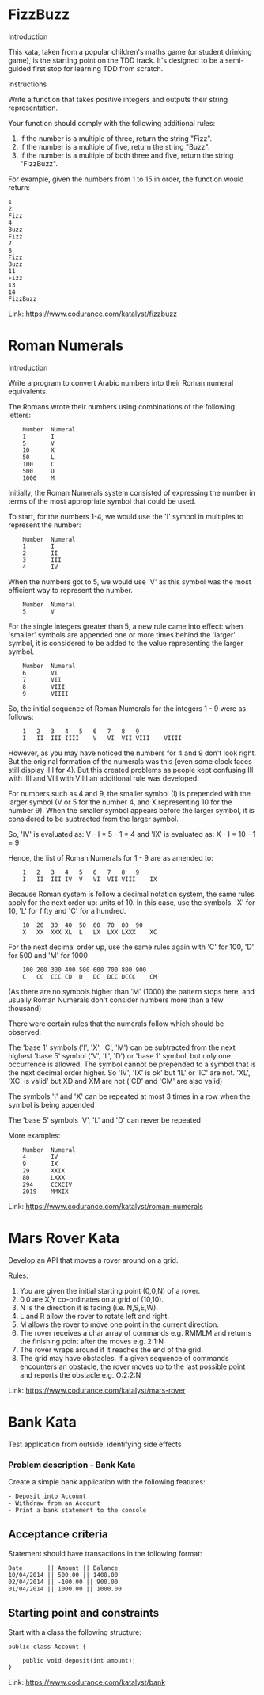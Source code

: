 FizzBuzz
===============

Introduction

This kata, taken from a popular children's maths game (or student drinking game), 
is the starting point on the TDD track. It's designed to be a semi-guided first 
stop for learning TDD from scratch.

Instructions

Write a function that takes positive integers and outputs their string representation.

Your function should comply with the following additional rules:

1. If the number is a multiple of three, return the string "Fizz".
2. If the number is a multiple of five, return the string "Buzz".
3. If the number is a multiple of both three and five, return the string "FizzBuzz".

For example, given the numbers from 1 to 15 in order, the function would return:

    1
    2
    Fizz
    4
    Buzz
    Fizz
    7
    8
    Fizz
    Buzz
    11
    Fizz
    13
    14
    FizzBuzz

Link: https://www.codurance.com/katalyst/fizzbuzz

Roman Numerals
===============

Introduction

Write a program to convert Arabic numbers into their Roman numeral equivalents.

The Romans wrote their numbers using combinations of the following letters:

        Number	Numeral
        1		I
        5		V
        10		X
        50		L
        100		C
        500		D
        1000	M

Initially, the Roman Numerals system consisted of expressing the number in terms 
of the most appropriate symbol that could be used.

To start, for the numbers 1-4, we would use the 'I' symbol in multiples to represent 
the number:

        Number	Numeral
        1		I
        2		II
        3		III
        4		IV

When the numbers got to 5, we would use 'V' as this symbol was the most 
efficient way to represent the number.

        Number	Numeral
        5		V

For the single integers greater than 5, a new rule came into effect: when 'smaller' 
symbols are appended one or more times behind the 'larger' symbol, it is 
considered to be added to the value representing the larger symbol.

        Number	Numeral
        6		VI
        7		VII
        8		VIII
        9		VIIII

So, the initial sequence of Roman Numerals for the integers 1 - 9 were as follows:

        1	2	3	4	5	6	7	8	9
        I	II	III	IIII	V	VI	VII	VIII	VIIII

However, as you may have noticed the numbers for 4 and 9 don't look right. But 
the original formation of the numerals was this (even some clock faces still display 
IIII for 4). But this created problems as people kept confusing III with IIII and VIII 
with VIIII an additional rule was developed.

For numbers such as 4 and 9, the smaller symbol (I) is prepended with the larger 
symbol (V or 5 for the number 4, and X representing 10 for the number 9). When 
the smaller symbol appears before the larger symbol, it is considered to 
be subtracted from the larger symbol.

So, 'IV' is evaluated as: V - I = 5 - 1 = 4 and 'IX' is evaluated as: X - I = 10 - 1 = 9

Hence, the list of Roman Numerals for 1 - 9 are as amended to:

        1	2	3	4	5	6	7	8	9
        I	II	III	IV	V	VI	VII	VIII	IX

Because Roman system is follow a decimal notation system, the same rules apply 
for the next order up: units of 10. In this case, use the symbols, 'X' for 10, 'L' for fifty
and 'C' for a hundred.

        10	20	30	40	50	60	70	80	90
        X	XX	XXX	XL	L	LX	LXX	LXXX	XC

For the next decimal order up, use the same rules again with 'C' for 100, 'D' for 
500 and 'M' for 1000

        100	200	300	400	500	600	700	800	900
        C	CC	CCC	CD	D	DC	DCC	DCCC	CM
(As there are no symbols higher than 'M' (1000) the pattern stops here, and 
usually Roman Numerals don't consider numbers more than a few thousand)

There were certain rules that the numerals follow which should be observed:

The 'base 1' symbols ('I', 'X', 'C', 'M') can be subtracted from the next highest 
'base 5' symbol ('V', 'L', 'D') or 'base 1' symbol, but only one occurrence is 
allowed. The symbol cannot be prepended to a symbol that is the next decimal 
order higher. So 'IV', 'IX' is ok' but 'IL' or 'IC' are not. 'XL', 'XC' is valid' but XD and
XM are not ('CD' and 'CM' are also valid)

The symbols 'I' and 'X' can be repeated at most 3 times in a row when the 
symbol is being appended

The 'base 5' symbols 'V', 'L' and 'D' can never be repeated

More examples:

        Number	Numeral
        4		IV
        9		IX
        29		XXIX
        80		LXXX
        294		CCXCIV
        2019	MMXIX


Link: https://www.codurance.com/katalyst/roman-numerals

Mars Rover Kata
===============

Develop an API that moves a rover around on a grid.

Rules:

1. You are given the initial starting point (0,0,N) of a rover.
2. 0,0 are X,Y co-ordinates on a grid of (10,10).
3. N is the direction it is facing (i.e. N,S,E,W).
4. L and R allow the rover to rotate left and right.
5. M allows the rover to move one point in the current direction.
6. The rover receives a char array of commands e.g. RMMLM and returns the finishing point after the moves e.g. 2:1:N
7. The rover wraps around if it reaches the end of the grid.
8. The grid may have obstacles. If a given sequence of commands encounters an obstacle, the rover moves up to the 
last possible point and reports the obstacle e.g. O:2:2:N

Link: https://www.codurance.com/katalyst/mars-rover


Bank Kata
===============

Test application from outside, identifying side effects

### Problem description - Bank Kata

Create a simple bank application with the following features:

    - Deposit into Account
    - Withdraw from an Account
    - Print a bank statement to the console

## Acceptance criteria

Statement should have transactions in the following format:

    Date       || Amount || Balance
    10/04/2014 || 500.00 || 1400.00
    02/04/2014 || -100.00 || 900.00
    01/04/2014 || 1000.00 || 1000.00

## Starting point and constraints

Start with a class the following structure:

    public class Account {

        public void deposit(int amount);
    }

Link: https://www.codurance.com/katalyst/bank
